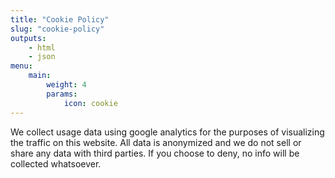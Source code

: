 ```yaml
---
title: "Cookie Policy"
slug: "cookie-policy"
outputs:
    - html
    - json
menu:
    main:
        weight: 4
        params: 
            icon: cookie
---
```


We collect usage data using google analytics for the purposes of visualizing the traffic on this website. All data is anonymized and we do not sell or share any data with third parties. If you choose to deny, no info will be collected whatsoever.